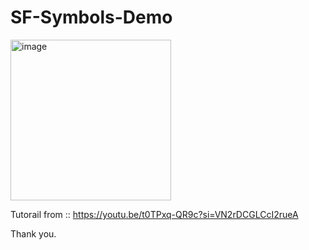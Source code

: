 # SF-Symbols-Demo

<img width="257" alt="image" src="https://github.com/chanoktrue/SF-Symbols-Demo/assets/3993516/f6a79281-50ac-4608-89ea-fe0ca4c86bb6">

Tutorail from :: https://youtu.be/t0TPxq-QR9c?si=VN2rDCGLCcI2rueA

Thank you.

